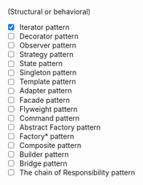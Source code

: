 (Structural or behavioral)

-[x] Iterator  pattern
-[ ] Decorator pattern
-[ ] Observer  pattern
-[ ] Strategy  pattern
-[ ] State     pattern
-[ ] Singleton pattern
-[ ] Template  pattern
-[ ] Adapter   pattern
-[ ] Facade    pattern
-[ ] Flyweight pattern
-[ ] Command   pattern
-[ ] Abstract Factory pattern
-[ ] Factory* pattern
-[ ] Composite pattern
-[ ] Builder pattern
-[ ] Bridge pattern
-[ ] The chain of Responsibility pattern
